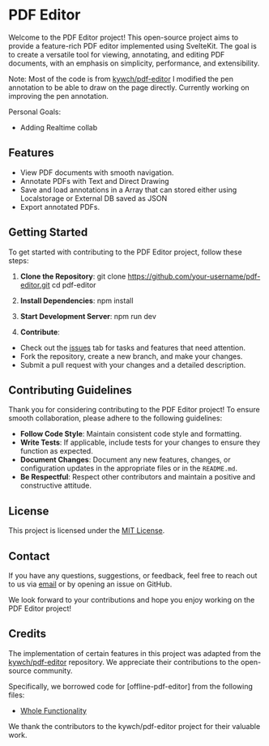# PDF Editor

Welcome to the PDF Editor project! This open-source project aims to provide a feature-rich PDF editor implemented using SvelteKit. The goal is to create a versatile tool for viewing, annotating, and editing PDF documents, with an emphasis on simplicity, performance, and extensibility.

Note: Most of the code is from [kywch/pdf-editor](https://github.com/kywch/pdf-editor) I modified the pen annotation to be able to draw on the page directly. Currently working on improving the pen annotation.

Personal Goals: 
- Adding Realtime collab

## Features

- View PDF documents with smooth navigation.
- Annotate PDFs with Text and Direct Drawing
- Save and load annotations in a Array that can stored either using Localstorage or External DB saved as JSON
- Export annotated PDFs.

## Getting Started

To get started with contributing to the PDF Editor project, follow these steps:

1. **Clone the Repository**: 
git clone https://github.com/your-username/pdf-editor.git
cd pdf-editor
2. **Install Dependencies**: 
npm install

3. **Start Development Server**: 
npm run dev


4. **Contribute**: 
- Check out the [issues](https://github.com/your-username/pdf-editor/issues) tab for tasks and features that need attention.
- Fork the repository, create a new branch, and make your changes.
- Submit a pull request with your changes and a detailed description.

## Contributing Guidelines

Thank you for considering contributing to the PDF Editor project! To ensure smooth collaboration, please adhere to the following guidelines:

- **Follow Code Style**: Maintain consistent code style and formatting.
- **Write Tests**: If applicable, include tests for your changes to ensure they function as expected.
- **Document Changes**: Document any new features, changes, or configuration updates in the appropriate files or in the `README.md`.
- **Be Respectful**: Respect other contributors and maintain a positive and constructive attitude.

## License

This project is licensed under the [MIT License](LICENSE).

## Contact

If you have any questions, suggestions, or feedback, feel free to reach out to us via [email](mailto:iddinishak@gmail.com) or by opening an issue on GitHub.

We look forward to your contributions and hope you enjoy working on the PDF Editor project!

## Credits

The implementation of certain features in this project was adapted from the [kywch/pdf-editor](https://github.com/kywch/pdf-editor) repository. We appreciate their contributions to the open-source community.

Specifically, we borrowed code for [offline-pdf-editor] from the following files:
- [Whole Functionality](https://github.com/kywch/pdf-editor/tree/master/src)

We thank the contributors to the kywch/pdf-editor project for their valuable work.
